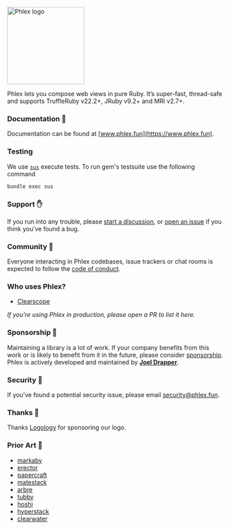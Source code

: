 <a href="https://www.phlex.fun"><img alt="Phlex logo" src="phlex_logo.png" width="180" /></a>

Phlex lets you compose web views in pure Ruby. It’s super-fast, thread-safe and supports TruffleRuby v22.2+, JRuby v9.2+ and MRI v2.7+.

### Documentation 📗

Documentation can be found at [www.phlex.fun](https://www.phlex.fun).

### Testing

We use [`sus`](https://github.com/ioquatix/sus) execute tests. To run gem's testsuite use the following command

```
bundle exec sus
```

### Support ✋

If you run into any trouble, please [start a discussion](https://github.com/joeldrapper/phlex/discussions/new), or [open an issue](https://github.com/joeldrapper/phlex/issues/new) if you think you’ve found a bug.

### Community 🙌

Everyone interacting in Phlex codebases, issue trackers or chat rooms is expected to follow the [code of conduct](https://github.com/joeldrapper/phlex/blob/main/CODE_OF_CONDUCT.md).

### Who uses Phlex?

- [Clearscope](https://www.clearscope.io)

*If you’re using Phlex in production, please open a PR to list it here.*

### Sponsorship 💖

Maintaining a library is a lot of work. If your company benefits from this work or is likely to benefit from it in the future, please consider [sponsorship](https://github.com/sponsors/joeldrapper). Phlex is actively developed and maintained by **[Joel Drapper](https://github.com/sponsors/joeldrapper)**.

### Security 🚨

If you’ve found a potential security issue, please email [security@phlex.fun](mailto:security@phlex.fun).

### Thanks 🙏

Thanks [Logology](https://www.logology.co) for sponsoring our logo.

### Prior Art 🎨

- [markaby](https://github.com/markaby/markaby)
- [erector](https://github.com/erector/erector)
- [papercraft](https://github.com/digital-fabric/papercraft)
- [matestack](https://github.com/matestack/matestack-ui-core)
- [arbre](https://github.com/activeadmin/arbre)
- [tubby](https://github.com/judofyr/tubby)
- [hoshi](https://github.com/pete/hoshi)
- [hyperstack](https://github.com/hyperstack-org/hyperstack)
- [clearwater](https://github.com/clearwater-rb/clearwater)
